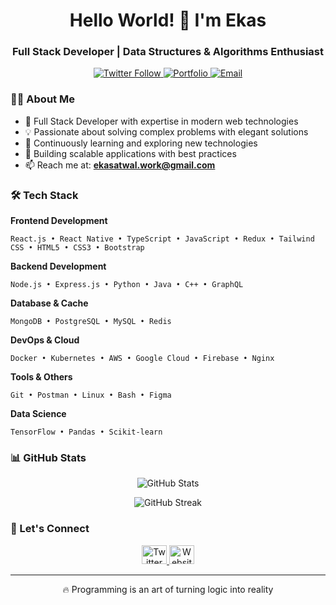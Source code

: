 <h1 align="center">Hello World! 👋 I'm Ekas</h1>
<h3 align="center">Full Stack Developer | Data Structures & Algorithms Enthusiast</h3>

<p align="center">
  <a href="https://twitter.com/ekas_7" target="_blank">
    <img src="https://img.shields.io/twitter/follow/ekas_7?style=social" alt="Twitter Follow"/>
  </a>
  <a href="https://ekas.site" target="_blank">
    <img src="https://img.shields.io/badge/Portfolio-ekas.site-blue" alt="Portfolio"/>
  </a>
  <a href="mailto:ekasatwal.work@gmail.com">
    <img src="https://img.shields.io/badge/Email-Contact%20Me-red" alt="Email"/>
  </a>
</p>

### 👨‍💻 About Me

- 🔭 Full Stack Developer with expertise in modern web technologies
- 💡 Passionate about solving complex problems with elegant solutions
- 🌱 Continuously learning and exploring new technologies
- 🚀 Building scalable applications with best practices
- 📫 Reach me at: **ekasatwal.work@gmail.com**

### 🛠️ Tech Stack

**Frontend Development**
```
React.js • React Native • TypeScript • JavaScript • Redux • Tailwind CSS • HTML5 • CSS3 • Bootstrap
```

**Backend Development**
```
Node.js • Express.js • Python • Java • C++ • GraphQL
```

**Database & Cache**
```
MongoDB • PostgreSQL • MySQL • Redis
```

**DevOps & Cloud**
```
Docker • Kubernetes • AWS • Google Cloud • Firebase • Nginx
```

**Tools & Others**
```
Git • Postman • Linux • Bash • Figma
```

**Data Science**
```
TensorFlow • Pandas • Scikit-learn
```

### 📊 GitHub Stats

<p align="center">
  <img src="https://github-readme-stats.vercel.app/api?username=ekas-7&show_icons=true&theme=dracula" alt="GitHub Stats" />
</p>

<p align="center">
  <img src="https://github-readme-streak-stats.herokuapp.com/?user=ekas-7&theme=dracula" alt="GitHub Streak" />
</p>

### 🤝 Let's Connect

<p align="center">
  <a href="https://twitter.com/ekas_7" target="_blank">
    <img src="https://raw.githubusercontent.com/rahuldkjain/github-profile-readme-generator/master/src/images/icons/Social/twitter.svg" alt="Twitter" height="30" width="40" />
  </a>
  <a href="https://ekas.site" target="_blank">
    <img src="https://raw.githubusercontent.com/rahuldkjain/github-profile-readme-generator/master/src/images/icons/Social/globe.svg" alt="Website" height="30" width="40" />
  </a>
</p>

---
<p align="center">🔥 Programming is an art of turning logic into reality</p>
